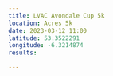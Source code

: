 ```yaml
---
title: LVAC Avondale Cup 5k
location: Acres 5k
date: 2023-03-12 11:00
latitude: 53.3522291
longitude: -6.3214874
results:

---
```


